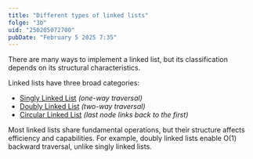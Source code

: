 ```yaml
---
title: "Different types of linked lists"
folge: "3b"
uid: "250205072700"
pubDate: "February 5 2025 7:35"
---
```


There are many ways to implement a linked list, but its classification depends on its structural characteristics.

Linked lists have three broad categories:

- [Singly Linked List](/note/241113121417) _(one-way traversal)_
- [Doubly Linked List](/note/241114123800) _(two-way traversal)_
- [Circular Linked List](/note/241202181900) _(last node links back to the first)_

Most linked lists share fundamental operations, but their structure affects efficiency and capabilities. For example, doubly linked lists enable O(1) backward traversal, unlike singly linked lists.